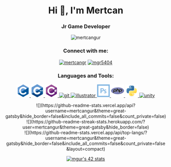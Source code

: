 
<h1 align="center">Hi 👋, I'm Mertcan</h1>
<h3 align="center">Jr Game Developer</h3>

<p align="center"> <img src="https://komarev.com/ghpvc/?username=mertcangur&label=Profile%20views&color=0e75b6&style=flat" alt="mertcangur" /> </p>

<h3 align="center">Connect with me:</h3>
<p align="center">
<a href="https://linkedin.com/in/mertcangr" target="blank"><img align="center" src="https://raw.githubusercontent.com/rahuldkjain/github-profile-readme-generator/master/src/images/icons/Social/linked-in-alt.svg" alt="mertcangr" height="30" width="40" /></a>
<a href="https://www.hackerrank.com/mgr5404" target="blank"><img align="center" src="https://raw.githubusercontent.com/rahuldkjain/github-profile-readme-generator/master/src/images/icons/Social/hackerrank.svg" alt="mgr5404" height="30" width="40" /></a>
</p>

<h3 align="center">Languages and Tools:</h3>
<p align="center"> <a href="https://www.cprogramming.com/" target="_blank" rel="noreferrer"> <img src="https://raw.githubusercontent.com/devicons/devicon/master/icons/c/c-original.svg" alt="c" width="40" height="40"/> </a> <a href="https://www.w3schools.com/cpp/" target="_blank" rel="noreferrer"> <img src="https://raw.githubusercontent.com/devicons/devicon/master/icons/cplusplus/cplusplus-original.svg" alt="cplusplus" width="40" height="40"/> </a> <a href="https://www.w3schools.com/cs/" target="_blank" rel="noreferrer"> <img src="https://raw.githubusercontent.com/devicons/devicon/master/icons/csharp/csharp-original.svg" alt="csharp" width="40" height="40"/> </a> <a href="https://git-scm.com/" target="_blank" rel="noreferrer"> <img src="https://www.vectorlogo.zone/logos/git-scm/git-scm-icon.svg" alt="git" width="40" height="40"/> </a> <a href="https://www.adobe.com/in/products/illustrator.html" target="_blank" rel="noreferrer"> <img src="https://www.vectorlogo.zone/logos/adobe_illustrator/adobe_illustrator-icon.svg" alt="illustrator" width="40" height="40"/> </a> <a href="https://www.photoshop.com/en" target="_blank" rel="noreferrer"> <img src="https://raw.githubusercontent.com/devicons/devicon/master/icons/photoshop/photoshop-line.svg" alt="photoshop" width="40" height="40"/> </a> <a href="https://www.php.net" target="_blank" rel="noreferrer"> <img src="https://raw.githubusercontent.com/devicons/devicon/master/icons/php/php-original.svg" alt="php" width="40" height="40"/> </a> <a href="https://www.python.org" target="_blank" rel="noreferrer"> <img src="https://raw.githubusercontent.com/devicons/devicon/master/icons/python/python-original.svg" alt="python" width="40" height="40"/> </a> <a href="https://unity.com/" target="_blank" rel="noreferrer"> <img src="https://www.vectorlogo.zone/logos/unity3d/unity3d-icon.svg" alt="unity" width="40" height="40"/> </a> </p>

<p align="center">
![](https://github-readme-stats.vercel.app/api?username=mertcangur&theme=great-gatsby&hide_border=false&include_all_commits=false&count_private=false)<br/>
![](https://github-readme-streak-stats.herokuapp.com/?user=mertcangur&theme=great-gatsby&hide_border=false)<br/>
![](https://github-readme-stats.vercel.app/api/top-langs/?username=mertcangur&theme=great-gatsby&hide_border=false&include_all_commits=false&count_private=false&layout=compact) 
</p>
 
<!-- Proudly created with GPRM ( https://gprm.itsvg.in ) -->
<p align="center"><a href="https://github.com/JaeSeoKim/badge42"><img src="https://badge42.vercel.app/api/v2/clif4d7x8002908l099qwnm2m/stats?cursusId=21&coalitionId=198" alt="mgur's 42 stats" /></a></p>
